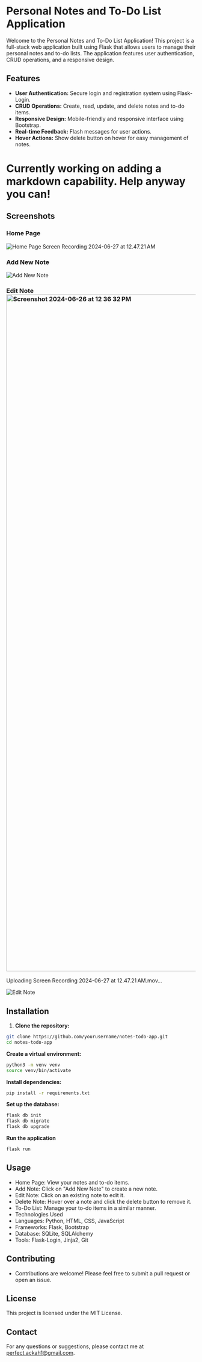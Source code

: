 # Personal Notes and To-Do List Application

Welcome to the Personal Notes and To-Do List Application! This project is a full-stack web application built using Flask that allows users to manage their personal notes and to-do lists. The application features user authentication, CRUD operations, and a responsive design.

## Features

- **User Authentication:** Secure login and registration system using Flask-Login.
- **CRUD Operations:** Create, read, update, and delete notes and to-do items.
- **Responsive Design:** Mobile-friendly and responsive interface using Bootstrap.
- **Real-time Feedback:** Flash messages for user actions.
- **Hover Actions:** Show delete button on hover for easy management of notes.

# Currently working on adding a markdown capability. Help anyway you can!

## Screenshots

### Home Page
![Home Page](path/to/home_page.png)
Screen Recording 2024-06-27 at 12.47.21 AM
### Add New Note
![Add New Note](path/to/add_new_note.png)

### Edit Note<img width="1800" alt="Screenshot 2024-06-26 at 12 36 32 PM" src="https://github.com/perfect-123/Flask-Note-App/assets/57051815/f4cf7185-cc1e-43f5-8da2-4f41b2316ff2">


Uploading Screen Recording 2024-06-27 at 12.47.21 AM.mov…


![Edit Note](path/to/edit_note.png)

## Installation

1. **Clone the repository:**
```bash
git clone https://github.com/yourusername/notes-todo-app.git
cd notes-todo-app
```
**Create a virtual environment:**
```bash
python3 -m venv venv
source venv/bin/activate
```
**Install dependencies:**
```bash
pip install -r requirements.txt
```
**Set up the database:**
```bash
flask db init
flask db migrate
flask db upgrade
```
**Run the application**
```bash
flask run
```
## Usage
- Home Page: View your notes and to-do items.
- Add Note: Click on "Add New Note" to create a new note.
- Edit Note: Click on an existing note to edit it.
- Delete Note: Hover over a note and click the delete button to remove it.
- To-Do List: Manage your to-do items in a similar manner.
- Technologies Used
- Languages: Python, HTML, CSS, JavaScript
- Frameworks: Flask, Bootstrap
- Database: SQLite, SQLAlchemy
- Tools: Flask-Login, Jinja2, Git

## Contributing
- Contributions are welcome! Please feel free to submit a pull request or open an issue.

## License
This project is licensed under the MIT License.

## Contact
For any questions or suggestions, please contact me at perfect.ackah1@gmail.com.
